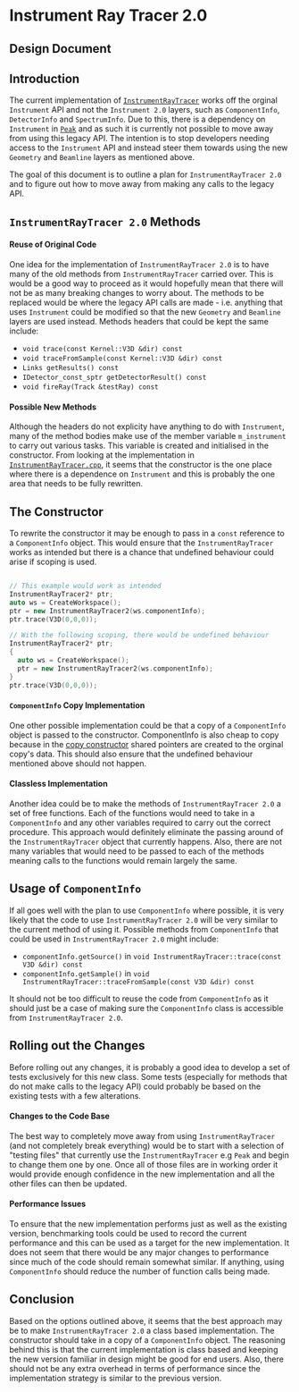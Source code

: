 # Instrument Ray Tracer 2.0
## Design Document

## Introduction
The current implementation of [`InstrumentRayTracer`](https://github.com/mantidproject/mantid/blob/master/Framework/Geometry/inc/MantidGeometry/Objects/InstrumentRayTracer.h#L56) works off the orginal `Instrument` API and not the `Instrument 2.0` layers, such as `ComponentInfo`, `DetectorInfo` and `SpectrumInfo`. Due to this, there is a dependency on `Instrument` in [`Peak`](https://github.com/mantidproject/mantid/blob/master/Framework/DataObjects/inc/MantidDataObjects/Peak.h#L182) and as such it is currently not possible to move away from using this legacy API. The intention is to stop developers needing access to the `Instrument` API and instead steer them towards using the new `Geometry` and `Beamline` layers as mentioned above.

The goal of this document is to outline a plan for `InstrumentRayTracer 2.0` and to figure out how to move away from making any calls to the legacy API.
 
## `InstrumentRayTracer 2.0` Methods

#### Reuse of Original Code
One idea for the implementation of `InstrumentRayTracer 2.0` is to have many of the old methods from `InstrumentRayTracer` carried over. This is would be a good way to proceed as it would hopefully mean that there will not be as many breaking changes to worry about. The methods to be replaced would be where the legacy API calls are made - i.e. anything that uses `Instrument` could be modified so that the new `Geometry` and `Beamline` layers are used instead. Methods headers that could be kept the same include:

 * `void trace(const Kernel::V3D &dir) const`
 * `void traceFromSample(const Kernel::V3D &dir) const`
 * `Links getResults() const`
 * `IDetector_const_sptr getDetectorResult() const`
 * `void fireRay(Track &testRay) const`

#### Possible New Methods
Although the headers do not explicity have anything to do with `Instrument`, many of the method bodies make use of the member variable `m_instrument` to carry out various tasks. This variable is created and initialised in the constructor. From looking at the implementation in [`InstrumentRayTracer.cpp`](https://github.com/BhuvanBezawada/mantid/blob/master/Framework/Geometry/src/Objects/InstrumentRayTracer.cpp), it seems that the constructor is the one place where there is a dependence on `Instrument` and this is probably the one area that needs to be fully rewritten. 

## The Constructor
To rewrite the constructor it may be enough to pass in a `const` reference to a `ComponentInfo` object. This would ensure that the `InstrumentRayTracer` works as intended but there is a chance that undefined behaviour could arise if scoping is used.

```c++

// This example would work as intended
InstrumentRayTracer2* ptr;
auto ws = CreateWorkspace();
ptr = new InstrumentRayTracer2(ws.componentInfo);
ptr.trace(V3D(0,0,0));

// With the following scoping, there would be undefined behaviour
InstrumentRayTracer2* ptr;
{ 
  auto ws = CreateWorkspace();
  ptr = new InstrumentRayTracer2(ws.componentInfo);
}
ptr.trace(V3D(0,0,0));

```

#### `ComponentInfo` Copy Implementation 
One other possible implementation could be that a copy of a `ComponentInfo` object is passed to the constructor. ComponentInfo is also cheap to copy because in the [copy constructor](https://github.com/mantidproject/mantid/blob/8ec802f56c5db2261a0f9502f30f67fe42530d62/Framework/Geometry/src/Instrument/ComponentInfo.cpp#L88) shared pointers are created to the orginal copy's data. This should also ensure that the undefined behaviour mentioned above should not happen.

#### Classless Implementation
Another idea could be to make the methods of `InstrumentRayTracer 2.0` a set of free functions. Each of the functions would need to take in a `ComponentInfo` and any other variables required to carry out the correct procedure. This approach would definitely eliminate the passing around of the `InstrumentRayTracer` object that currently happens. Also, there are not many variables that would need to be passed to each of the methods meaning calls to the functions would remain largely the same.

## Usage of `ComponentInfo`
If all goes well with the plan to use `ComponentInfo` where possible, it is very likely that the code to use `InstrumentRayTracer 2.0` will be very similar to the current method of using it. Possible methods from `ComponentInfo` that could be used in `InstrumentRayTracer 2.0` might include:

 * `componentInfo.getSource()` in `void InstrumentRayTracer::trace(const V3D &dir) const`
 * `componentInfo.getSample()` in `void InstrumentRayTracer::traceFromSample(const V3D &dir) const`

It should not be too difficult to reuse the code from `ComponentInfo` as it should just be a case of making sure the `ComponentInfo` class is accessible from `InstrumentRayTracer 2.0`.

## Rolling out the Changes
Before rolling out any changes, it is probably a good idea to develop a set of tests exclusively for this new class. Some tests (especially for methods that do not make calls to the legacy API) could probably be based on the existing tests with a few alterations. 

#### Changes to the Code Base
The best way to completely move away from using `InstrumentRayTracer` (and not completely break everything) would be to start with a selection of "testing files" that currently use the `InstrumentRayTracer` e.g `Peak` and begin to change them one by one. Once all of those files are in working order it would provide enough confidence in the new implementation and all the other files can then be updated.

#### Performance Issues
To ensure that the new implementation performs just as well as the existing version, benchmarking tools could be used to record the current performance and this can be used as a target for the new implementation. It does not seem that there would be any major changes to performance since much of the code should remain somewhat similar. If anything, using `ComponentInfo` should reduce the number of function calls being made. 

## Conclusion
Based on the options outlined above, it seems that the best approach may be to make `InstrumentRayTracer 2.0` a class based implementation. The constructor should take in a copy of a `ComponentInfo` object. The reasoning behind this is that the current implementation is class based and keeping the new version familiar in design might be good for end users. Also, there should not be any extra overhead in terms of performance since the implementation strategy is similar to the previous version.

